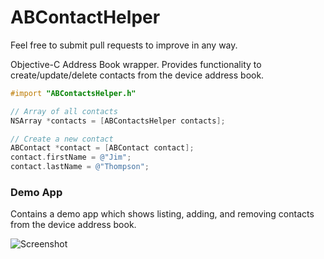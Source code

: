 ABContactHelper
===============

Feel free to submit pull requests to improve in any way.

Objective-C Address Book wrapper. Provides functionality to create/update/delete contacts from the device address book.

```objective-c
#import "ABContactsHelper.h"

// Array of all contacts
NSArray *contacts = [ABContactsHelper contacts];

// Create a new contact
ABContact *contact = [ABContact contact];
contact.firstName = @"Jim";
contact.lastName = @"Thompson";

```

### Demo App 

Contains a demo app which shows listing, adding, and removing contacts from the device address book.

![Screenshot](https://raw.github.com/shepting/ABContactHelper/clearer_code_layout/Demo/Address-Book-Demo-App.png)
